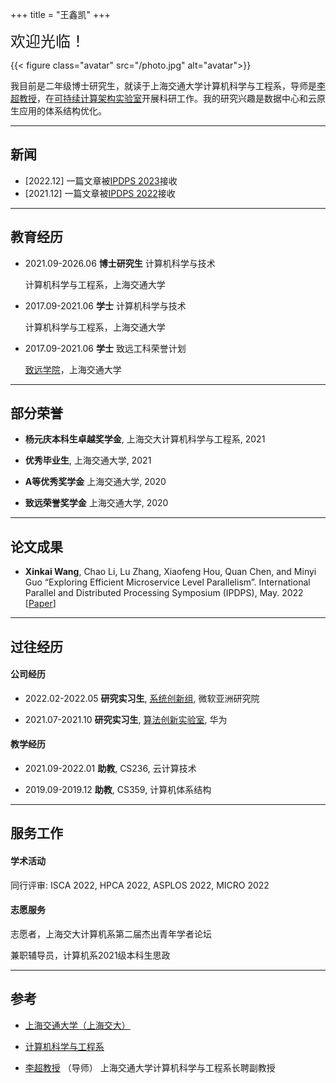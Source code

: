 +++
title = "王鑫凯"
+++

<font size=5>欢迎光临！</font>

{{< figure class="avatar" src="/photo.jpg" alt="avatar">}}

我目前是二年级博士研究生，就读于上海交通大学计算机科学与工程系，导师是[李超教授](https://www.cs.sjtu.edu.cn/~lichao/cn/index-cn.html)，在[可持续计算架构实验室](https://www.cs.sjtu.edu.cn/sail/index-cn.html)开展科研工作。我的研究兴趣是数据中心和云原生应用的体系结构优化。

---

## 新闻
+ [2022.12] 一篇文章被[IPDPS 2023](https://www.ipdps.org/)接收
+ [2021.12] 一篇文章被[IPDPS 2022](https://www.ipdps.org/)接收

---

<!-- ## Research Interest

My primary research interests include architectural design and system optimization to improve performance and energy efficiency of different-size computing systems including unmanned systems and cloud systems.

My broader interests include emerging technologies and evolving applications that could ultimately lead to the next-generation green computers. -->

## 教育经历

+ 2021.09-2026.06 **博士研究生** 计算机科学与技术
    
    计算机科学与工程系，上海交通大学

+ 2017.09-2021.06 **学士** 计算机科学与技术
    
    计算机科学与工程系，上海交通大学

+ 2017.09-2021.06 **学士** 致远工科荣誉计划

    [致远学院](https://zhiyuan.sjtu.edu.cn/html/zhiyuan/)，上海交通大学


---

## 部分荣誉

+ **杨元庆本科生卓越奖学金**, 上海交大计算机科学与工程系, 2021

    <!-- *3 in CSE Department* -->
+ **优秀毕业生**, 上海交通大学,  2021

    <!-- *Top 15% in SJTU Bachelors*, -->
+ **A等优秀奖学金** 上海交通大学,  2020

    <!-- *1st in CSE Department*, -->
+ **致远荣誉奖学金** 上海交通大学,  2020

    <!-- *Top 5% in All Engineering Departments*, -->

---

## 论文成果 

+ **Xinkai Wang**, Chao Li, Lu Zhang, Xiaofeng Hou, Quan Chen, and Minyi Guo “Exploring Efficient Microservice Level Parallelism”. International Parallel and Distributed Processing Symposium (IPDPS), May. 2022  [[Paper](/xinkai_exploring_efficient_ipdps2022.pdf)]

---

## 过往经历

#### 公司经历

+ 2022.02-2022.05 **研究实习生**, [系统创新组](https://www.microsoft.com/en-us/research/group/systems-innovation/), 微软亚洲研究院  

    <!-- I worked on power-aware VM management. Per-VM power modeling, power-aware live migration,  -->

+ 2021.07-2021.10 **研究实习生**, [算法创新实验室](https://www.huaweicloud.com/lab/algorithm/about.html), 华为

    <!-- I worded on  -->

<!-- + 2020.07-2020.09 **后台开发实习生**, [优图实验室](https://cloud.tencent.com/developer/column/1510), 腾讯

     I worked on agile deployment of running systems with K8S and ELK.  -->

#### 教学经历

+ 2021.09-2022.01 **助教**, CS236, 云计算技术

    <!-- I worked on project scheduling -->

+ 2019.09-2019.12 **助教**, CS359, 计算机体系结构

    <!-- I worked on homework arrangement -->

---

## 服务工作

#### 学术活动

同行评审: ISCA 2022, HPCA 2022, ASPLOS 2022, MICRO 2022

#### 志愿服务

志愿者，上海交大计算机系第二届杰出青年学者论坛

兼职辅导员，计算机系2021级本科生思政

---

## 参考

+ [上海交通大学（上海交大）](https://www.sjtu.edu.cn/)

+ [计算机科学与工程系](https://www.cs.sjtu.edu.cn/)

+ [李超教授](https://www.cs.sjtu.edu.cn/~lichao/index.html) （导师） 上海交通大学计算机科学与工程系长聘副教授


